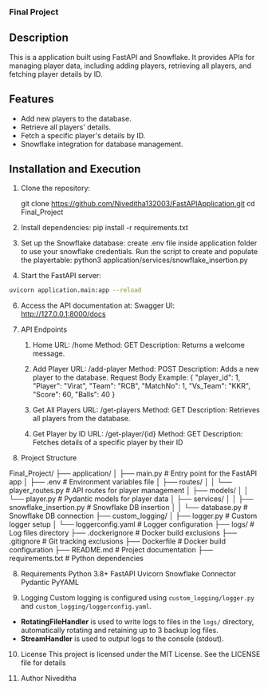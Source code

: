 


### Final Project

## Description
This is a application built using FastAPI and Snowflake. It provides APIs for managing player data, including adding players, retrieving all players, and fetching player details by ID.

## Features
- Add new players to the database.
- Retrieve all players' details.
- Fetch a specific player's details by ID.
- Snowflake integration for database management.

## Installation and Execution

1. Clone the repository:

   git clone https://github.com/Niveditha132003/FastAPIApplication.git
   cd Final_Project


2. Install dependencies:
   pip install -r requirements.txt


3. Set up the Snowflake database:
create .env file inside application folder to use your snowflake credentials.
Run the script to create and populate the playertable:
python3 application/services/snowflake_insertion.py


4. Start the FastAPI server:

```bash
uvicorn application.main:app --reload
```

6. Access the API documentation at:
Swagger UI: http://127.0.0.1:8000/docs


7. API Endpoints
      1. Home
         URL: /home
         Method: GET
         Description: Returns a welcome message.

      2. Add Player
         URL: /add-player
         Method: POST
         Description: Adds a new player to the database.
         Request Body Example:
         {
        "player_id": 1,
        "Player": "Virat",
        "Team": "RCB",
        "MatchNo": 1,
        "Vs_Team": "KKR",
        "Score": 60,
        "Balls": 40
          }


      3. Get All Players
         URL: /get-players
         Method: GET
         Description: Retrieves all players from the database.

      4. Get Player by ID
         URL: /get-player/{id}
         Method: GET
         Description: Fetches details of a specific player by their ID



8. Project Structure


Final_Project/
├── application/
│   ├── main.py                   # Entry point for the FastAPI app
│   ├── .env                      # Environment variables file
│   ├── routes/
│   │   └── player_routes.py      # API routes for player management
│   ├── models/
│   │   └── player.py             # Pydantic models for player data
│   ├── services/
│   │   ├── snowflake_insertion.py  # Snowflake DB insertion
│   │   └── database.py             # Snowflake DB connection
├── custom_logging/
│   ├── logger.py                 # Custom logger setup
│   └── loggerconfig.yaml         # Logger configuration
├── logs/                         # Log files directory
├── .dockerignore                 # Docker build exclusions
├── .gitignore                    # Git tracking exclusions
├── Dockerfile                    # Docker build configuration
├── README.md                     # Project documentation
├── requirements.txt              # Python dependencies





8. Requirements
Python 3.8+
FastAPI
Uvicorn
Snowflake Connector
Pydantic
PyYAML


9. Logging
Custom logging is configured using `custom_logging/logger.py` and `custom_logging/loggerconfig.yaml`.  
- **RotatingFileHandler** is used to write logs to files in the `logs/` directory, automatically rotating and retaining up to 3 backup log files.
- **StreamHandler** is used to output logs to the console (stdout).


10. License
This project is licensed under the MIT License. See the LICENSE file for details


11. Author
Niveditha
        






